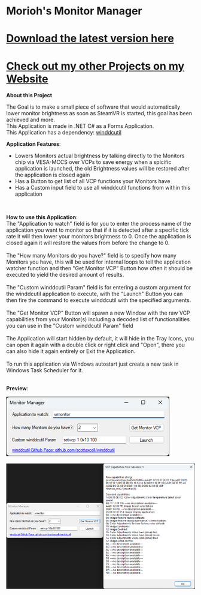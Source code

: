 # Morioh's Monitor Manager
# [Download the latest version here](https://github.com/xMorioh/MonitorManager/releases/latest)
# [Check out my other Projects on my Website](https://xmorioh.gitlab.io/index.html)


**About this Project**

The Goal is to make a small piece of software that would automatically lower monitor brightness as soon as SteamVR is started, this goal has been achieved and more.
<br>
This Application is made in .NET C# as a Forms Application.
<br>
This Application has a dependency: [winddcutil](https://github.com/scottaxcell/winddcutil)

**Application Features**:
* Lowers Monitors actual brightness by talking directly to the Monitors chip via VESA-MCCS over VCPs to save energy when a spicific application is launched, the old Brightness values will be restored after the application is closed again
* Has a Button to get list of all VCP functions your Monitors have
* Has a Custom input field to use all winddcutil functions from within this application
<br>

**How to use this Application**:
<br>
The "Application to watch" field is for you to enter the process name of the application you want to monitor so that if it is detected after a specific tick rate it will then lower your monitors brightness to 0. Once the application is closed again it will restore the values from before the change to 0.
<br>
<br>
The "How many Monitors do you have?" field is to specify how many Monitors you have, this will be used for internal loops to tell the application watcher function and then "Get Monitor VCP" Button how often it should be executed to yield the desired amount of results.
<br>
<br>
The "Custom winddcutil Param" field is for entering a custom argument for the winddcutil application to execute, with the "Launch" Button you can then fire the command to execute winddcutil with the specified arguments.
<br>
<br>
The "Get Monitor VCP" Button will spawn a new Window with the raw VCP capabilities from your Monitor(s) including a decoded list of functionalities you can use in the "Custom winddcutil Param" field
<br>
<br>
The Application will start hidden by default, it will hide in the Tray Icons, you can open it again with a double click or right click and "Open", there you can also hide it again entirely or Exit the Application.
<br>
<br>
To run this application via Windows autostart just create a new task in Windows Task Scheduler for it.
<br>
<br>

**Preview**:

![MonitorManager-Preview](https://github.com/xMorioh/MonitorManager/blob/master/MonitorManager-Preview.png)
<br>
<br>
![MonitorManager-Preview2](https://github.com/xMorioh/MonitorManager/blob/master/MonitorManager-Preview2.png)
